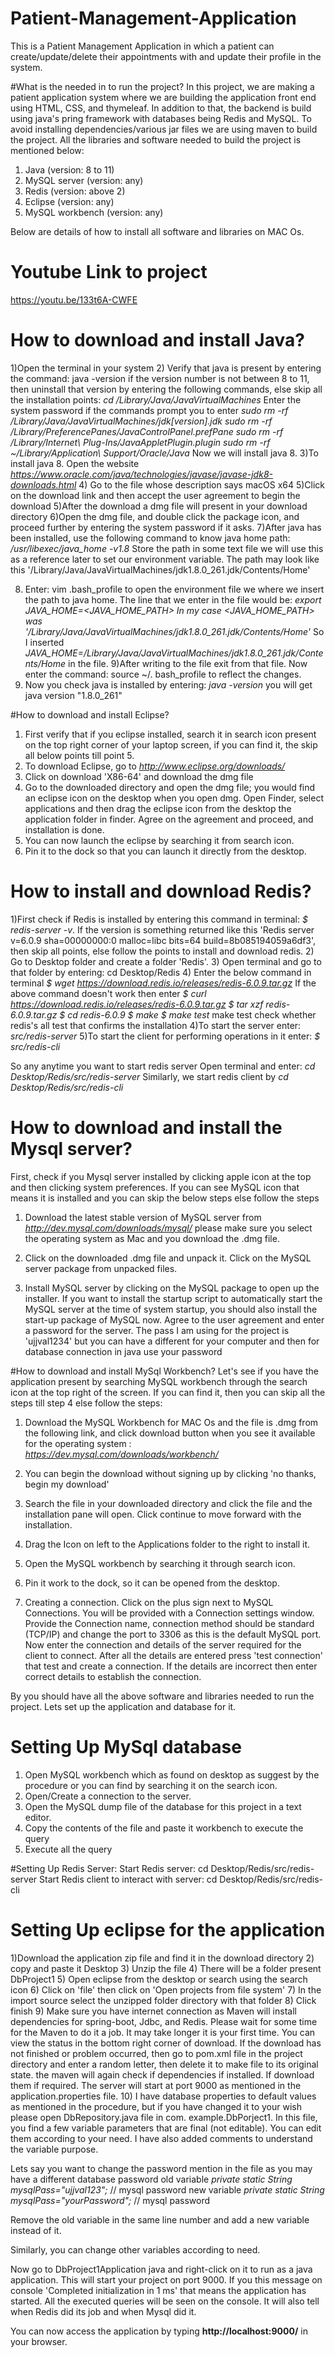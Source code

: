 # Patient-Management-Application
This is a Patient Management Application in which a patient can create/update/delete their appointments with and update their profile in the system.

#What is the needed in to run the project?
In this project, we are making a patient application system where we are building the application front end using HTML, CSS, and thymeleaf. In addition to that, the backend is build using java's pring framework with databases being Redis and MySQL. To avoid installing dependencies/various jar files we are using maven to build the project. All the libraries and software needed to build the project is mentioned below:
 1) Java (version: 8 to 11)
 2) MySQL server (version: any)
 3) Redis (version: above 2)
 4) Eclipse (version: any)
5) MySQL workbench (version: any)

Below are details of how to install all software and libraries on MAC Os.

# Youtube Link to project
https://youtu.be/133t6A-CWFE

# How to download and install Java?
1)Open the terminal in your system
2) Verify that java is present by entering the command: java -version
 if the version number is not between 8 to 11, then uninstall that version by entering the following commands, else skip all the installation points:
*cd /Library/Java/JavaVirtualMachines*
Enter the system password if the commands prompt you to enter
*sudo rm -rf /Library/Java/JavaVirtualMachines/jdk[version].jdk
sudo rm -rf /Library/PreferencePanes/JavaControlPanel.prefPane
sudo rm -rf /Library/Internet\ Plug-Ins/JavaAppletPlugin.plugin
sudo rm -rf ~/Library/Application\ Support/Oracle/Java*
Now we will install java 8.
3)To install java 8. Open the website *https://www.oracle.com/java/technologies/javase/javase-jdk8-downloads.html*
4) Go to the file whose description says macOS x64
5)Click on the download link and then accept the user agreement to begin the download
5)After the download a dmg file will present in your download directory
6)Open the dmg file, and double click the package icon, and proceed further by entering the system password if it asks.
7)After java has been installed, use the following command to know java home path:
*/usr/libexec/java_home -v1.8*
Store the path in some text file we will use this as a reference later to set our environment variable. The path may look like this '/Library/Java/JavaVirtualMachines/jdk1.8.0_261.jdk/Contents/Home'

8) Enter: vim .bash_profile to open the environment file we where we insert the path to java home. The line that we enter in the file would be:
 *export JAVA_HOME=<JAVA_HOME_PATH>
 In my case <JAVA_HOME_PATH> was '/Library/Java/JavaVirtualMachines/jdk1.8.0_261.jdk/Contents/Home'*
So I inserted *JAVA_HOME=/Library/Java/JavaVirtualMachines/jdk1.8.0_261.jdk/Contents/Home*
in the file.
 9)After writing to the file exit from that file. Now enter the command: source ~/. bash_profile to reflect the changes.
 10) Now you check java is installed by entering: *java -version*
you will get java version "1.8.0_261"

#How to download and install Eclipse?
1) First verify that if you eclipse installed, search it in search icon present on the top right corner of your laptop screen, if you can find it, the skip all below points till point 5.
2) To download Eclipse, go to *http://www.eclipse.org/downloads/*
 3) Click on download 'X86-64' and download the dmg file
 4)  Go to the downloaded directory and open the dmg file; you would find an eclipse icon on the desktop when you open dmg. Open Finder, select applications and then drag the eclipse icon from the desktop the application folder in finder. Agree on the agreement and proceed, and installation is done.
 5) You can now launch the eclipse by searching it from search icon. 
6)  Pin it to the dock so that you can launch it directly from the desktop.

# How to install and download Redis?
1)First check if Redis is installed by entering this command in terminal:
*$ redis-server -v*. If the version is something returned like this 'Redis server v=6.0.9 sha=00000000:0 malloc=libc bits=64 build=8b085194059a6df3', then skip all points, else follow the points to install and download redis.
2) Go to Desktop  folder and create a folder 'Redis'.
3) Open terminal and go to that folder by entering: cd Desktop/Redis
4) Enter the below command in terminal
*$ wget https://download.redis.io/releases/redis-6.0.9.tar.gz*
If the above command doesn't work then enter 
*$ curl https://download.redis.io/releases/redis-6.0.9.tar.gz
$ tar xzf redis-6.0.9.tar.gz
$ cd redis-6.0.9
$ make
$ make test*
make test check whether redis's all test that confirms the installation
4)To start the server enter: *src/redis-server*
5)To start the client for performing operations in it enter: 
*$ src/redis-cli*

So any anytime you want to start redis server Open terminal and enter:
*cd Desktop/Redis/src/redis-server*
Similarly, we start redis client by 
*cd Desktop/Redis/src/redis-cli*


# How to download and install the Mysql server?
First, check if you Mysql server installed by clicking apple icon at the top and then clicking system preferences. If you can see MySQL icon that means it is installed and you can skip the below steps else follow the steps

1) Download the latest stable version of MySQL server from *http://dev.mysql.com/downloads/mysql/*
please make sure you select the operating system as Mac and you download the .dmg file.
2) Click on the downloaded .dmg file and unpack it. Click on the MySQL server package from unpacked files.

3) Install MySQL server by clicking on the MySQL package to open up the installer. If you want to install the startup script to automatically start the MySQL server at the time of system startup, you should also install the start-up package of MySQL now. Agree to the user agreement and enter a password for the server. The pass I am using for the project is 'ujjval1234' but you can have a different for your computer and then for database connection in java use your password

#How to download and install MySql Workbench?
Let's see if you have the application present by searching MySQL workbench through the search icon at the top right of the screen. If you can find it, then you can skip all the steps till step 4 else follow the steps:
1) Download the MySQL Workbench for MAC Os and the file is .dmg from the following link, and click download button when you see it available for the operating system :
*https://dev.mysql.com/downloads/workbench/*

2) You can begin the download without signing up by clicking 'no thanks, begin my download'

3) Search the file in your downloaded directory and click the file and the
installation pane will open. Click continue to move forward with the
installation.
4) Drag the Icon on left to the Applications folder to the right to install it.
5)  Open the MySQL workbench by searching it through search icon.
6) Pin it work to the dock, so it can be opened from the desktop.
7) Creating a connection. Click on the plus sign next to MySQL Connections. You will be provided with a Connection settings window. Provide the Connection name, connection method should be standard (TCP/IP) and change the port to 3306 as this is the default MySQL port. Now enter the connection and details of the server required for the client to connect. After all the details are entered press 'test connection' that test and create a connection. If the details are incorrect then enter correct details to establish the connection.

By you should have all the above software and libraries needed to run the project. Lets set up the application and database for it.

# Setting Up MySql database
1) Open MySQL workbench which as found on desktop as suggest by the procedure or you can find by searching it on the search icon. 
2) Open/Create a connection to the server.
3) Open the MySQL dump file of the database for this project in a text editor.
4) Copy the contents of the file and paste it workbench to execute the query
5) Execute all the query

#Setting  Up Redis Server:
Start Redis server: 
cd Desktop/Redis/src/redis-server
Start Redis client to interact with server:
cd Desktop/Redis/src/redis-cli

# Setting Up eclipse for the application

1)Download the application zip file and find it in the download directory
2) copy and paste it Desktop
3) Unzip the file
4) There will be a folder present DbProject1
5) Open eclipse from the desktop or search using the search icon
6) Click on 'file' then click on 'Open projects from file system'
7) In the import source select the unzipped folder directory with that folder
8) Click finish
9) Make sure you have internet connection as Maven will install dependencies for spring-boot, Jdbc, and Redis. Please wait for some time for the Maven to do it a job. It may take longer it is your first time. You can view the status in the bottom right corner of download. If the download has not finished or problem occurred, then go to pom.xml file in the project directory and enter a random letter, then delete it to make file to its original state. the maven will again check if dependencies if installed. If download them if required. The server will start at port 9000 as mentioned in the application.properties file.
10) I have database properties to default values as mentioned in the procedure, but if you have changed it to your wish please open DbRepository.java file in com. example.DbPorject1. In this file, you find a few variable parameters that are final (not editable). You can edit them according to your need. I have also added comments to understand the variable purpose.

Lets say you want to change the password mention in the file as you may have a different database password
old variable 
*private static String mysqlPass="ujjval123";* // mysql password
new variable
*private static String mysqlPass="yourPassword";* // mysql password

Remove the old variable in the same line number and add a new variable instead of it.

Similarly, you can change other variables according to need.

Now go to DbProject1Application java and right-click on it to run as a java application. This will start your project on port 9000. If you this message on console 'Completed initialization in 1 ms' that means the application has started. All the executed queries will be seen on the console. It will also tell when Redis did its job and when Mysql did it.

You can now access the application by typing **http://localhost:9000/** in your browser.
